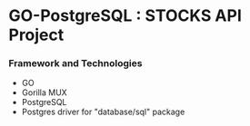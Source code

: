# GO-PostgreSQL : STOCKS API Project


### Framework and Technologies 
- GO
- Gorilla MUX
- PostgreSQL
- Postgres driver for "database/sql" package